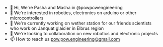 - 👋 Hi, We're Pasha and Masha in @powpowengineering
- 👀 We're interested in robotics, electronics on arduino or other microcontrollers
- 🌱 We're currently working on wether station for our friends scientists who work on Janquat glaicier in Elbrus region
- 💞️ We're looking to collaboration on new robotics and electronic projects
- 📫 How to reach us pow.pow.engineering@gmail.com

<!---
powpowengineering/powpowengineering is a ✨ special ✨ repository because its `README.md` (this file) appears on your GitHub profile.
You can click the Preview link to take a look at your changes.
--->

